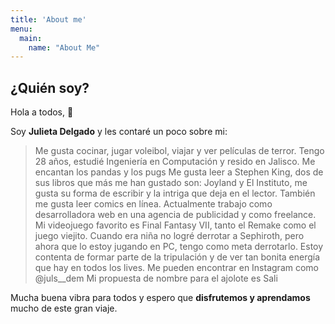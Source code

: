 ```yaml
---
title: 'About me'
menu:
  main:
    name: "About Me"
---
```


## ¿Quién soy?

Hola a todos, 🤩

Soy **Julieta Delgado** y les contaré un poco sobre mi:

> Me gusta cocinar, jugar voleibol, viajar y ver películas de terror.
Tengo 28 años, estudié Ingeniería en Computación y resido en Jalisco.
Me encantan los pandas y los pugs
Me gusta leer a Stephen King, dos de sus libros que más me han gustado son: Joyland y El Instituto, me gusta su forma de escribir y la intriga que deja en el lector.
También me gusta leer comics en línea.
Actualmente trabajo como desarrolladora web en una agencia de publicidad y como freelance.
Mi videojuego favorito es Final Fantasy VII, tanto el Remake como el juego viejito. Cuando era niña no logré derrotar a Sephiroth, pero ahora que lo estoy jugando en PC, tengo como meta derrotarlo.
Estoy contenta de formar parte de la tripulación y de ver tan bonita energía que hay en todos los lives.
Me pueden encontrar en Instagram como @juls__dem
Mi propuesta de nombre para el ajolote es Sali

Mucha buena vibra para todos y espero que **disfrutemos y aprendamos** mucho de este gran viaje.

